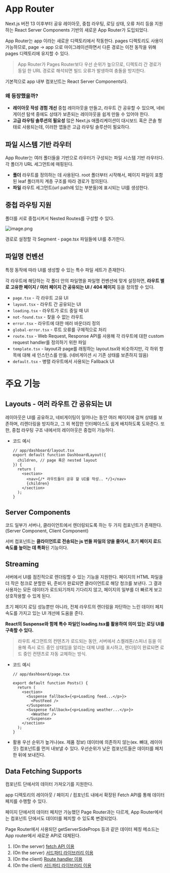 # App Router

Next.js 버전 13 이후부터 공유 레이아웃, 중첩 라우팅, 로딩 상태, 오류 처리 등을 지원하는 React Server Components 기반의 새로운 App Router가 도입되었다.

App Router는 app 이라는 새로운 디렉토리에서 작동한다. pages 디렉토리도 사용이 가능하므로, page → app 으로 마이그레이션하면서 다른 경로는 이전 동작을 위해 pages 디렉토리에 유지할 수 있다.

> App Router가 Pages Router보다 우선 순위가 높으므로, 디렉토리 간 경로가 동일 한 URL 경로로 해석되면 빌드 오류가 발생하여 충돌을 방지한다.

기본적으로 app 내부 컴포넌트는 React Server Components다.

### 왜 등장했을까?

- **레이아웃 작성 경험 개선**
  중첩 레이아웃을 만들고, 라우트 간 공유할 수 있으며, 네비게이션 탐색 중에도 상태가 보존되는 레이아웃을 쉽게 만들 수 있어야 한다.
- **고급 라우팅 솔루션의 필요성**
  많은 Next.js 애플리케이션이 대시보드 혹은 콘솔 형태로 사용되는데, 이러한 앱들은 고급 라우팅 솔루션이 필요하다.

## 파일 시스템 기반 라우터

App Router는 여러 폴더들을 기반으로 라우터가 구성되는 파일 시스템 기반 라우터다. 각 폴더가 URL 세그먼트에 매핑된다.

- **폴더**
  라우트를 정의하는 데 사용된다. root 폴더부터 시작해서, 페이지 파일이 포함된 leaf 폴더까지 계층 구조를 따라 경로가 정의된다.
- **파일**
  라우트 세그먼트(url path에 있는 부분들)에 표시되는 UI를 생성한다.

## 중첩 라우팅 지원

폴더를 서로 중첩시켜서 Nested Routes를 구성할 수 있다.

![image.png](attachment:07abbaae-9104-4981-9000-44a871482ec5:image.png)

경로로 설정할 각 Segment - page.tsx 파일들에 UI를 추가한다.

## 파일명 컨벤션

특정 동작에 따라 UI를 생성할 수 있는 특수 파일 세트가 존재한다.

각 라우트에 해당하는 각 폴더 안의 파일명을 파일명 컨벤션에 맞게 설정하면, **라우트 별로 고유한 페이지 / 여러 페이지 간 공유되는 UI / 404 페이지** 등을 정의할 수 있다.

- `page.tsx` - 각 라우트 고유 UI
- `layout.tsx` - 라우트 간 공유되는 UI
- `loading.tsx` - 라우트가 로드 중일 때 UI
- `not-found.tsx` - 찾을 수 없는 라우트
- `error.tsx` - 라우트에 대한 에러 바운더리 정의
- `global-error.tsx` - 루트 오류를 구체적으로 처리
- `route.tsx` - Web Request, Response API를 사용해 각 라우트에 대한 custom request handler를 정의하기 위한 파일
- `template.tsx` - layout과 page를 래핑하는 layout.tsx와 비슷하지만, 각 하위 항목에 대해 새 인스턴스를 만듦. (네비게이션 시 기존 상태를 보존하지 않음)
- `default.tsx` - 병렬 라우트에서 사용되는 Fallback UI

# 주요 기능

## Layouts - 여러 라우트 간 공유되는 UI

레이아웃은 UI를 공유하고, 네비게이팅이 일어나는 동안 여러 페이지에 걸쳐 상태를 보존하며, 리렌더링을 방지하고, 그 외 복잡한 인터페이스도 쉽게 배치하도록 도와준다. 또한, 중첩 라우팅 구조 내에서의 레이아웃은 중첩이 가능하다.

- 코드 예시
  ```tsx
  // app/dashboard/layout.tsx
  export default function DashboardLayout({
    children, // page 혹은 nested layout
  }) {
    return (
      <section>
        <nav>{/* 라우트들이 공유 할 UI를 작성.. */}</nav>
        {children}
      </section>
    );
  }
  ```

## Server Components

코드 일부가 서버나, 클라이언트에서 렌더링되도록 하는 두 가지 컴포넌트가 존재한다. (Server Component, Client Component)

서버 컴포넌트는 **클라이언트로 전송되는 js 번들 파일의 양을 줄여서, 초기 페이지 로드 속도를 높이는 데 특화**된 기능이다.

## Streaming

서버에서 UI를 점진적으로 렌더링할 수 있는 기능을 지원한다. 페이지의 HTML 파일을 더 작은 청크로 분할한 뒤, 준비가 완료되면 클라이언트로 해당 청크를 보낸다. 그 결과 사용자는 모든 데이터가 로드되기까지 기다리지 않고, 페이지의 일부를 더 빠르게 보고 상호작용할 수 있게 된다.

초기 페이지 로딩 성능뿐만 아니라, 전체 라우트의 렌더링을 차단하는 느린 데이터 페치 속도를 가지고 있는 UI 개선에 도움을 준다.

**React의 Suspense와 함께 특수 파일인 loading.tsx를 활용하여 의미 있는 로딩 UI를 구축할 수 있다.**

> 라우트 세그먼트의 컨텐츠가 로드되는 동안, 서버에서 스켈레톤/스피너 등을 이용해 즉시 로드 중인 상태임을 알리는 대체 UI를 표시하고, 렌더링이 완료되면 로드 중인 컨텐츠로 자동 교체하는 방식.

- 코드 예시
  ```tsx
  // app/dashboard/page.tsx

  export default function Posts() {
    return (
      <section>
        <Suspense fallback={<p>Loading feed...</p>}>
          <PostFeed />
        </Suspense>
        <Suspense fallback={<p>Loading weather...</p>}>
          <Weather />
        </Suspense>
      </section>
    );
  }
  ```
- 활용
  우선 순위가 높거나(ex. 제품 정보) 데이터에 의존하지 않는(ex. 뼈대, 레이아웃) 컴포넌트를 먼저 내보낼 수 있다. 우선순위가 낮은 컴포넌트들은 데이터를 페치한 뒤에 보내진다.

## Data Fetching Supports

컴포넌트 단에서의 데이터 가져오기를 지원한다.

app 디렉토리의 레이아웃 / 페이지 / 컴포넌트 내에서 확장된 Fetch API를 통해 데이터 페치를 수행할 수 있다.

페이지 단에서의 데이터 페치만 가능했던 Page Router과는 다르게, App Router에서는 컴포넌트 단에서도 데이터를 페치할 수 있도록 변경되었다.

Page Router에서 사용되던 getServerSideProps 등과 같은 데이터 페칭 메소드는 App router에서 새로운 API로 대체된다.

1. (On the server) [fetch API 이용](https://nextjs.org/docs/app/building-your-application/data-fetching/fetching-caching-and-revalidating#fetching-data-on-the-server-with-fetch)
2. (On the server) [서드파티 라이브러리 이용](https://nextjs.org/docs/app/building-your-application/data-fetching/fetching-caching-and-revalidating#fetching-data-on-the-server-with-third-party-libraries)
3. (On the client) [Route handler 이용](https://nextjs.org/docs/app/building-your-application/data-fetching/fetching-caching-and-revalidating#fetching-data-on-the-client-with-route-handlers)
4. (On the client) [서드파티 라이브러리 이용](https://nextjs.org/docs/app/building-your-application/data-fetching/fetching-caching-and-revalidating#fetching-data-on-the-client-with-third-party-libraries)
